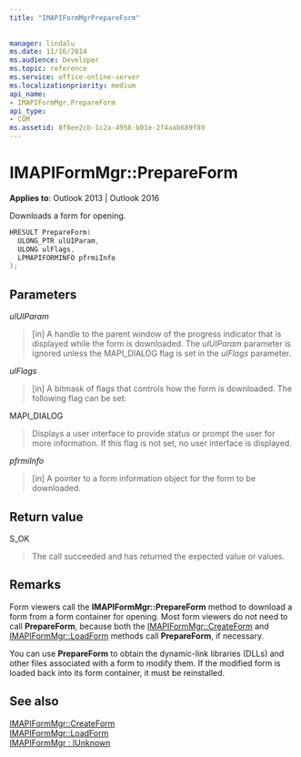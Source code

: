 ```yaml
---
title: "IMAPIFormMgrPrepareForm"
 
 
manager: lindalu
ms.date: 11/16/2014
ms.audience: Developer
ms.topic: reference
ms.service: office-online-server
ms.localizationpriority: medium
api_name:
- IMAPIFormMgr.PrepareForm
api_type:
- COM
ms.assetid: 8f8ee2cb-1c2a-4958-b01e-2f4aab689f89
---
```


# IMAPIFormMgr::PrepareForm

**Applies to**: Outlook 2013 | Outlook 2016
  
Downloads a form for opening.
  
```cpp
HRESULT PrepareForm(
  ULONG_PTR ulUIParam,
  ULONG ulFlags,
  LPMAPIFORMINFO pfrmiInfo
);
```

## Parameters

 _ulUIParam_
  
> [in] A handle to the parent window of the progress indicator that is displayed while the form is downloaded. The _ulUIParam_ parameter is ignored unless the MAPI_DIALOG flag is set in the _ulFlags_ parameter.

 _ulFlags_
  
> [in] A bitmask of flags that controls how the form is downloaded. The following flag can be set:

MAPI_DIALOG
  
> Displays a user interface to provide status or prompt the user for more information. If this flag is not set, no user interface is displayed.

 _pfrmiInfo_
  
> [in] A pointer to a form information object for the form to be downloaded.

## Return value

S_OK
  
> The call succeeded and has returned the expected value or values.

## Remarks

Form viewers call the **IMAPIFormMgr::PrepareForm** method to download a form from a form container for opening. Most form viewers do not need to call **PrepareForm**, because both the [IMAPIFormMgr::CreateForm](imapiformmgr-createform.md) and [IMAPIFormMgr::LoadForm](imapiformmgr-loadform.md) methods call **PrepareForm**, if necessary.
  
You can use **PrepareForm** to obtain the dynamic-link libraries (DLLs) and other files associated with a form to modify them. If the modified form is loaded back into its form container, it must be reinstalled.
  
## See also

[IMAPIFormMgr::CreateForm](imapiformmgr-createform.md)  
[IMAPIFormMgr::LoadForm](imapiformmgr-loadform.md)  
[IMAPIFormMgr : IUnknown](imapiformmgriunknown.md)
